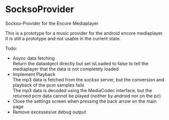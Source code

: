 # SocksoProvider
Sockso-Provider for the Encore Mediaplayer

This is a prototype for a music provider for the android encore mediaplayer. It is still a prototype and not usable in the current state.

Todo:
  - Async data fetching  
      Return the dataobject directly but set isLoaded to false to tell the mediaplayer that the data is not completely loaded
  - Implement Playback  
      The mp3 data is fetched from the sockso server, but the conversion and playback of the pcm samples fails  
      The mp3 data is decoded using the MediaCodec interface, but the returned pcm data cannot be played (neither by android nor on the pc)
  - Close the settings screen when pressing the back arrow on the main page
  - Remove excessesive debug output
    
